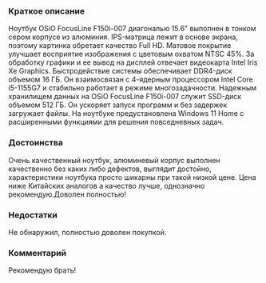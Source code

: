 ### **Краткое описание**
Ноутбук OSiO FocusLine F150i-007 диагональю 15.6" выполнен в тонком сером корпусе из алюминия. IPS-матрица лежит в основе экрана, поэтому картинка обретает качество Full HD. Матовое покрытие улучшает восприятие изображения с цветовым охватом NTSC 45%. За обработку графики и ее вывод на дисплей отвечает видеокарта Intel Iris Xe Graphics. Быстродействие системы обеспечивает DDR4-диск объемом 16 ГБ. Он взаимосвязан с 4-ядерным процессором Intel Core i5-1155G7 и стабильно работает в режиме многозадачности.  Надежным хранилищем данных на OSiO FocusLine F150i-007 служит SSD-диск объемом 512 ГБ. Он ускоряет запуск программ и без задержек загружает файлы. На ноутбуке предустановлена Windows 11 Home с расширенными функциями для решения повседневных задач.

### **Достоинства**
Очень качественный ноутбук, алюминевый корпус выполнен качественно без каких либо дефектов, выглядит достойно, характеристики ноутбука просто шикарны при такой низкой цене. Цена ниже Китайских аналогов а качество лучше, однозначно рекомендую.Доволен полностью!

### **Недостатки**
Не обнаружил, полностью доволен покупкой.

### **Комментарий**
Рекомендую брать!
